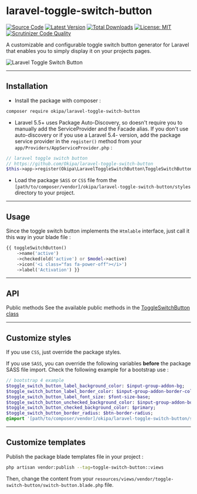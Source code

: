 # laravel-toggle-switch-button

[![Source Code](https://img.shields.io/badge/source-okipa/laravel--toggle--switch--button-blue.svg)](https://github.com/Okipa/laravel-toggle-switch-button)
[![Latest Version](https://img.shields.io/github/release/okipa/laravel-toggle-switch-button.svg?style=flat-square)](https://github.com/Okipa/laravel-toggle-switch-button/releases)
[![Total Downloads](https://img.shields.io/packagist/dt/okipa/laravel-toggle-switch-button.svg?style=flat-square)](https://packagist.org/packages/okipa/laravel-toggle-switch-button)
[![License: MIT](https://img.shields.io/badge/License-MIT-blue.svg)](https://opensource.org/licenses/MIT)
[![Scrutinizer Code Quality](https://scrutinizer-ci.com/g/Okipa/laravel-toggle-switch-button/badges/quality-score.png?b=master)](https://scrutinizer-ci.com/g/Okipa/laravel-toggle-switch-button/?branch=master)

A customizable and configurable toggle switch button generator for Laravel that enables you to simply display it on your projects pages.

![Laravel Toggle Switch Button](https://raw.githubusercontent.com/Okipa/laravel-toggle-switch-button/master/img/laravel-toggle-switch-button.png)

------------------------------------------------------------------------------------------------------------------------

## Installation

- Install the package with composer :
```bash
composer require okipa/laravel-toggle-switch-button
```
- Laravel 5.5+ uses Package Auto-Discovery, so doesn't require you to manually add the ServiceProvider and the Facade alias.
If you don't use auto-discovery or if you use a Laravel 5.4- version, add the package service provider in the `register()` method from your `app/Providers/AppServiceProvider.php` :
```php
// laravel toggle switch button
// https://github.com/Okipa/laravel-toggle-switch-button
$this->app->register(Okipa\LaravelToggleSwitchButton\ToggleSwitchButtonServiceProvider::class);
```
- Load the package `SASS` or `CSS` file from the `[path/to/composer/vendor]/okipa/laravel-toggle-switch-button/styles` directory to your project.

------------------------------------------------------------------------------------------------------------------------

## Usage
Since the toggle switch button implements the `Htmlable` interface, just call it this way in your blade file :
```php
{{ toggleSwitchButton()
    ->name('active')
    ->checked(old('active') or $model->active)
    ->icon('<i class="fas fa-power-off"></i>')
    ->label('Activation') }}
```

------------------------------------------------------------------------------------------------------------------------

## API

Public methods
See the available public methods in the [ToggleSwitchButton class](https://github.com/Okipa/laravel-toggle-switch-button/blob/master/src/ToggleSwitchButton.php)

------------------------------------------------------------------------------------------------------------------------

## Customize styles
If you use `CSS`, just override the package styles.

If you use `SASS`, you can override the following variables **before** the package SASS file import. Check the following example for a bootstrap use :
```sass
// bootstrap 4 example
$toggle_switch_button_label_background_color: $input-group-addon-bg;
$toggle_switch_button_label_border_color: $input-group-addon-border-color;
$toggle_switch_button_label_font_size: $font-size-base;
$toggle_switch_button_unchecked_background_color: $input-group-addon-border-color;
$toggle_switch_button_checked_background_color: $primary;
$toggle_switch_button_border_radius: $btn-border-radius;
@import '[path/to/composer/vendor]/okipa/laravel-toggle-switch-button/styles/styles';
```

------------------------------------------------------------------------------------------------------------------------

## Customize templates
Publish the package blade templates file in your project :
```bash
php artisan vendor:publish --tag=toggle-switch-button::views
```
Then, change the content from your `resources/views/vendor/toggle-switch-button/switch-button.blade.php` file.
